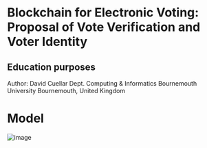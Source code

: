# Blockchain for Electronic Voting: Proposal of Vote Verification and Voter Identity

## Education purposes
Author: David Cuellar
Dept. Computing & Informatics
Bournemouth University
Bournemouth, United Kingdom

# Model

![image](https://github.com/davidcuellard/blockchain-verify/blob/main/media/BN-Model.jpg?raw=true)

